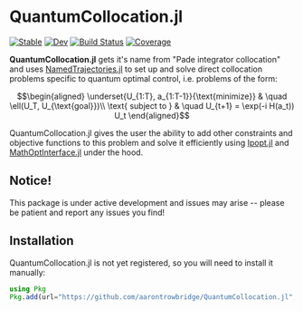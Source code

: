 # QuantumCollocation.jl

[![Stable](https://img.shields.io/badge/docs-stable-blue.svg)](https://aarontrowbridge.github.io/QuantumCollocation.jl/stable/)
[![Dev](https://img.shields.io/badge/docs-dev-blue.svg)](https://aarontrowbridge.github.io/QuantumCollocation.jl/dev/)
[![Build Status](https://github.com/aarontrowbridge/QuantumCollocation.jl/actions/workflows/CI.yml/badge.svg?branch=main)](https://github.com/aarontrowbridge/QuantumCollocation.jl/actions/workflows/CI.yml?query=branch%3Amain)
[![Coverage](https://codecov.io/gh/aarontrowbridge/QuantumCollocation.jl/branch/main/graph/badge.svg)](https://codecov.io/gh/aarontrowbridge/QuantumCollocation.jl)

**QuantumCollocation.jl** gets it's name from "Pade integrator collocation" and uses [NamedTrajectories.jl](https://github.com/aarontrowbridge/NamedTrajectories.jl) to set up and solve direct collocation problems specific to quantum optimal control, i.e. problems of the form:

```math
\begin{aligned}
\underset{U_{1:T}, a_{1:T-1}}{\text{minimize}} & \quad \ell(U_T, U_{\text{goal}})\\
\text{ subject to } & \quad U_{t+1} = \exp(-i H(a_t)) U_t 
\end{aligned}
```

QuantumCollocation.jl gives the user the ability to add other constraints and objective functions to this problem and solve it efficiently using [Ipopt.jl](https://github.com/jump-dev/Ipopt.jl) and [MathOptInterface.jl](https://github.com/jump-dev/MathOptInterface.jl) under the hood.

## Notice!

This package is under active development and issues may arise -- please be patient and report any issues you find!

## Installation

QuantumCollocation.jl is not yet registered, so you will need to install it manually:

```julia
using Pkg
Pkg.add(url="https://github.com/aarontrowbridge/QuantumCollocation.jl", rev="main")
```
